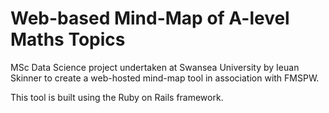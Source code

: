 # Web-based Mind-Map of A-level Maths Topics

MSc Data Science project undertaken at Swansea University by Ieuan Skinner to create a web-hosted mind-map tool in association with FMSPW.

This tool is built using the Ruby on Rails framework.
